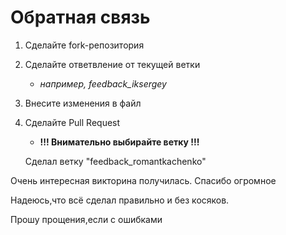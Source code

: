 # Обратная связь 
1. Сделайте fork-репозитория
2. Сделайте ответвление от текущей ветки
   - *например, feedback_iksergey*
3. Внесите изменения в файл
4. Сделайте Pull Request
   - **!!! Внимательно выбирайте ветку !!!** 

   Сделал ветку "feedback_romantkachenko"

Очень интересная викторина получилась. Спасибо огромное

Надеюсь,что всё сделал правильно и без косяков.

Прошу прощения,если с ошибками